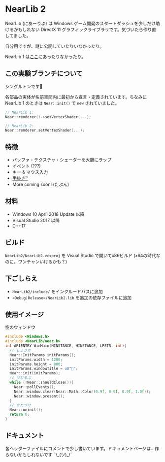 # NearLib 2

NearLib (にあーりぶ) は Windows ゲーム開発のスタートダッシュを少しだけ助けるかもしれない DirectX 11 グラフィックライブラリです。気づいたら作り直してました。

自分用ですが、謎に公開していたりいなかったり。

NearLib 1 は[ここ](https://github.com/i-yuuki/near/tree/gui)にあったりなかったり。

## この実験ブランチについて

シングルトンです🐖

各部品の実体が名前空間内に最初から宣言・定義されています。ちなみに NearLib 1 のときは `Near::init()` で `new` されていました。

```cpp
// NearLib 1:
Near::renderer()->setVertexShader(...);

// NearLib 2:
Near::renderer.setVertexShader(...);
```

## 特徴

- バッファ・テクスチャ・シェーダーを大胆にラップ
- イベント (???)
- キー & マウス入力
- [手抜き™](https://github.com/microsoft/DirectXTK)
- More coming soon! (たぶん)

## 材料

- Windows 10 April 2018 Update 以降
- Visual Studio 2017 以降
- C++17

## ビルド

`NearLib2/NearLib2.vcxproj` を Visual Studio で開いてx86ビルド (x64の時代なのに。ワンチャンいけるかも？)

## 下ごしらえ

- `NearLib2/include/` をインクルードパスに追加
- `<Debug|Release>/NearLib2.lib` を追加の依存ファイルに追加

## 使用イメージ

空のウィンドウ

```cpp
#include <Windows.h>
#include <NearLib/near.h>
int APIENTRY WinMain(HINSTANCE, HINSTANCE, LPSTR, int){
  // しょきか
  Near::InitParams initParams{};
  initParams.width = 1200;
  initParams.height = 800;
  initParams.windowTitle = u8"🍅";
  Near::init(initParams);
  // げむるぷ
  while (!Near::shouldClose()){
    Near::pollEvents();
    Near::window.clear(Near::Math::Color(0.9f, 0.9f, 0.9f, 1.0f));
    Near::window.present();
  }
  // かたづけ
  Near::uninit();
  return 0;
}
```

## ドキュメント

各ヘッダーファイルにコメントで少し書いています。ドキュメントページは…作らないかもしれないです ¯\\\_(ツ)\_/¯
